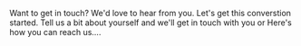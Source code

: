 

Want to get in touch? We'd love to hear from you. Let's get this converstion started. Tell us a bit about yourself and we'll get in touch with you or Here's how you can reach us....

